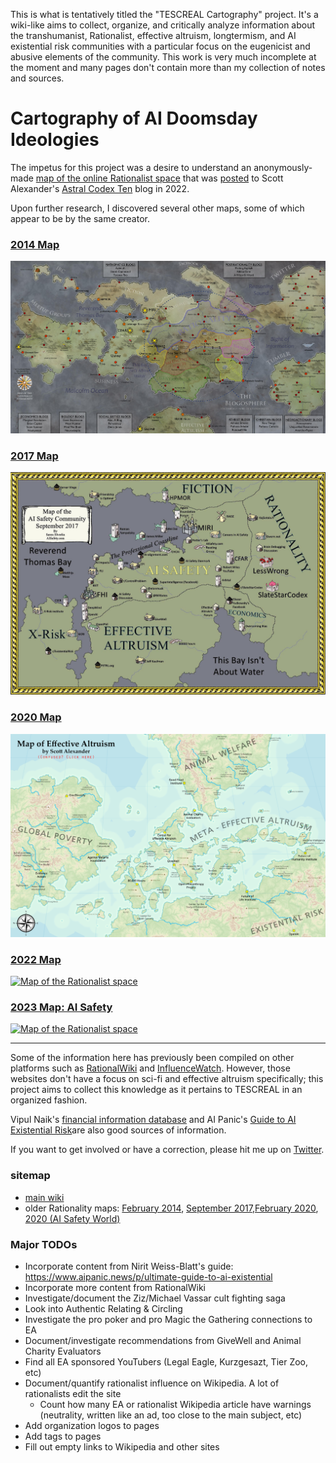 
This is what is tentatively titled the "TESCREAL  Cartography" project. It's a wiki-like aims to collect, organize, and critically analyze information about the transhumanist, Rationalist, effective altruism, longtermism, and AI existential risk communities with a particular focus on the eugenicist and abusive elements of the community. This work is very much incomplete at the moment and many pages don't contain more than my collection of notes and sources.

# Cartography of AI Doomsday Ideologies

The impetus for this project was a desire to understand an anonymously-made [map of the online Rationalist space](Cartography/map_full.jpg) that was [posted](https://www.astralcodexten.com/p/links-for-october-397) to Scott Alexander's [Astral Codex Ten](pages/Astral%20Codex%20Ten.md) blog in 2022. 

Upon further research, I discovered several other maps, some of which appear to be by the same creator.

### [2014 Map](./map-2014)

[![Map of the Rationalist space](./images/maps/2014/map_2014_full.jpg)](./map-2014)

### [2017 Map](map-2017.md)

[![Map of the Rationalist space](./images/maps/2017/map_2017_full.jpg)](./map-2017)

### [2020 Map](map-2020.md)

[![Map of the Rationalist space](./images/maps/2020/map_2020_full.jpg)](./map-2020)

### [2022 Map](./map-2022)

[![Map of the Rationalist space](./images/maps/2022/map_2022_full.jpg)](./map-2022)

### [2023 Map: AI Safety](./map-2023)

[![Map of the Rationalist space](./images/maps/2023/map_2023_full.png)](./map-2023)


--- 


Some of the information here has previously been compiled on other platforms such as [RationalWiki](https://rationalwiki.org) and [InfluenceWatch](https://www.influencewatch.org). However, those websites don't have a focus on sci-fi and effective altruism specifically; this project aims to collect this knowledge as it pertains to TESCREAL in an organized fashion. 

Vipul Naik's [financial information database](https://donations.vipulnaik.com) and AI Panic's [Guide to AI Existential Risk](https://www.aipanic.news/p/ultimate-guide-to-ai-existential)are also good sources of information.

If you want to get involved or have a correction, please hit me up on [Twitter](https://www.twitter.com/thecollegehill).

### sitemap

- [main wiki](./Cartography/index.md)
- older Rationality maps: [February 2014](Cartography%20(September%202014)/index.md), [September 2017](Cartography%20(September%202017)/index.md),[February 2020](Cartography%20(February%202020)/index.md), [2020 (AI Safety World)](Cartography%20(AI%20Safety%20World)/index.md)

### Major TODOs

* Incorporate content from Nirit Weiss-Blatt's guide: https://www.aipanic.news/p/ultimate-guide-to-ai-existential
* Incorporate more content from RationalWiki
* Investigate/document the Ziz/Michael Vassar cult fighting saga
* Look into Authentic Relating & Circling
* Investigate the pro poker and pro Magic the Gathering connections to EA
* Document/investigate recommendations from GiveWell and Animal Charity Evaluators
* Find all EA sponsored YouTubers (Legal Eagle, Kurzgesazt, Tier Zoo, etc)
* Document/quantify rationalist influence on Wikipedia. A lot of rationalists edit the site
	* Count how many EA or rationalist Wikipedia article have warnings (neutrality, written like an ad, too close to the main subject, etc)
* Add organization logos to pages
* Add tags to pages
* Fill out empty links to Wikipedia and other sites